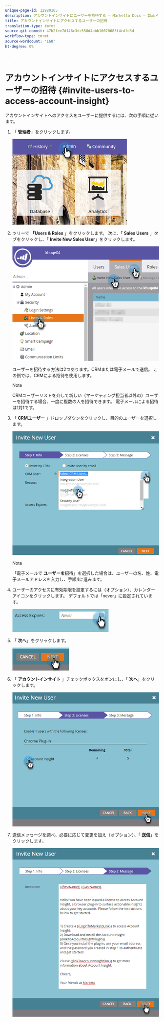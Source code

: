 ```yaml
---
unique-page-id: 12980105
description: アカウントインサイトにユーザーを招待する — Marketto Docs — 製品ドキュメント
title: アカウントインサイトにアクセスするユーザーの招待
translation-type: tm+mt
source-git-commit: 47b2fee7d146c3dc558d4bbb10070683f4cdfd3d
workflow-type: tm+mt
source-wordcount: '168'
ht-degree: 0%

---
```



# アカウントインサイトにアクセスするユーザーの招待 {#invite-users-to-access-account-insight}

アカウントインサイトへのアクセスをユーザーに提供するには、次の手順に従います。

1. 「 **管理者**」をクリックします。

   ![](assets/admin-1.png)

1. ツリーで **「Users &amp; Roles** 」をクリックします。 次に、「 **Sales Users** 」タブをクリックし、「 **Invite New Sales User**」をクリックします。

   ![](assets/two-6.png)

   ユーザーを招待する方法は2つあります。CRMまたは電子メールで送信。 この例では、CRMによる招待を使用します。

   >[!NOTE]
   >
   >CRMユーザーリストを介して新しい（マーケティング担当者以外の）ユーザーを招待する場合、一度に複数の人を招待できます。 電子メールによる招待は1対1です。

1. 「 **CRMユーザー** 」ドロップダウンをクリックし、目的のユーザーを選択します。

   ![](assets/three-5.png)

   >[!NOTE]
   >
   >「電子メールで **ユーザーを**&#x200B;招待」を選択した場合は、ユーザーの名、姓、電子メールアドレスを入力し、手順4に進みます。

1. ユーザーのアクセスに有効期限を設定するには（オプション）、カレンダーアイコンをクリックします。 デフォルトでは「never」に設定されています。

   ![](assets/four-5.png)

1. 「 **次へ**」をクリックします。

   ![](assets/five-5.png)

1. 「 **アカウントインサイト** 」チェックボックスをオンにし、「 **次へ**」をクリックします。

   ![](assets/six-3.png)

1. 送信メッセージを調べ、必要に応じて変更を加え（オプション）、「 **送信**」をクリックします。

   ![](assets/seven-2.png)

